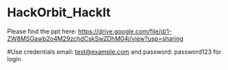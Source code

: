 # HackOrbit_HackIt
Please find the ppt here:
https://drive.google.com/file/d/1-ZW8MSGawb2o4M29zchdCskSwZDhM04j/view?usp=sharing



#Use credentials email: test@example.com and password: password123 for login
